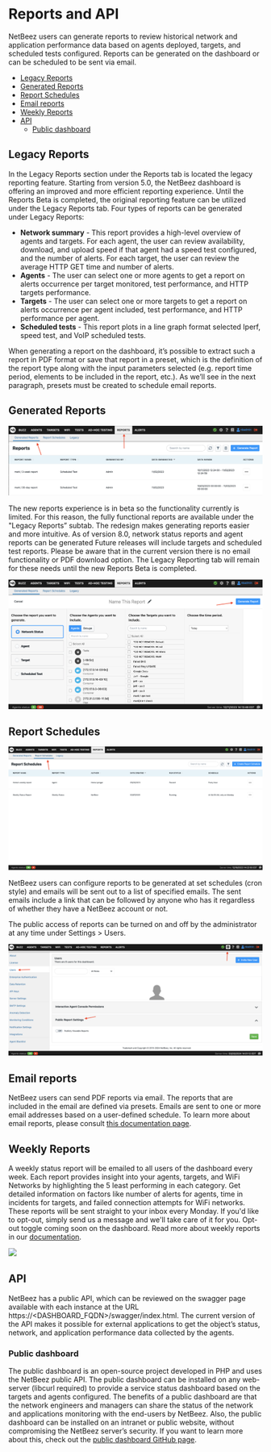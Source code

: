 # Reports and API

NetBeez users can generate reports to review historical network and application performance data based on agents deployed, targets, and scheduled tests configured. Reports can be generated on the dashboard or can be scheduled to be sent via email. 

- [Legacy Reports](<#legacy reports>)
- [Generated Reports](<#generated reports>)
- [Report Schedules](<#report schedules>)
- [Email reports](<#email reports>)
- [Weekly Reports](<#weekly reports>)
- [API](#api)
	- [Public dashboard](<#public dashboard>)
## Legacy Reports

In the Legacy Reports section under the Reports tab is located the legacy reporting feature. Starting from version 5.0, the NetBeez dashboard is offering an improved and more efficient reporting experience. Until the Reports Beta is completed, the original reporting feature can be utilized under the Legacy Reports tab. Four types of reports can be generated under Legacy Reports:

- **Network summary** - This report provides a high-level overview of agents and targets. For each agent, the user can review availability, download, and upload speed if that agent had a speed test configured, and the number of alerts. For each target, the user can review the average HTTP GET time and number of alerts.
- **Agents** - The user can select one or more agents to get a report on alerts occurrence per target monitored, test performance, and HTTP targets performance.
- **Targets** - The user can select one or more targets to get a report on alerts occurrence per agent included, test performance, and HTTP performance per agent.
- **Scheduled tests** - This report plots in a line graph format selected Iperf, speed test, and VoIP scheduled tests.

When generating a report on the dashboard, it’s possible to extract such a report in PDF format or save that report in a preset, which is the definition of the report type along with the input parameters selected (e.g. report time period, elements to be included in the report, etc.). As we’ll see in the next paragraph, presets must be created to schedule email reports.

## Generated Reports

![](assets/generated-reports.png)

The new reports experience is in beta so the functionality currently is limited. For this reason, the fully functional reports are available under the "Legacy Reports” subtab. The redesign makes generating reports easier and more intuitive. As of version 8.0, network status reports and agent reports can be generated Future releases will include targets and scheduled test reports. Please be aware that in the current version there is no email functionality or PDF download option. The Legacy Reporting tab will remain for these needs until the new Reports Beta is completed.

![](assets/generate-report.png)

## Report Schedules

![](assets/report-schedules.png)

NetBeez users can configure reports to be generated at set schedules (cron style) and emails will be sent out to a list of specified emails. The sent emails include a link that can be followed by anyone who has it regardless of whether they have a NetBeez account or not.

The public access of reports can be turned on and off by the administrator at any time under Settings > Users.

![](assets/users-public-report.png)

## Email reports

NetBeez users can send PDF reports via email. The reports that are included in the email are defined via presets. Emails are sent to one or more email addresses based on a user-defined schedule. To learn more about email reports, please consult [this documentation page](https://netbeez.zendesk.com/hc/en-us/articles/115003340066-Email-Reports).

## Weekly Reports

A weekly status report will be emailed to all users of the dashboard every week. Each report provides insight into your agents, targets, and WiFi Networks by highlighting the 5 least performing in each category. Get detailed information on factors like number of alerts for agents, time in incidents for targets, and failed connection attempts for WiFi networks. These reports will be sent straight to your inbox every Monday. If you'd like to opt-out, simply send us a message and we'll take care of it for you. Opt-out toggle coming soon on the dashboard. Read more about weekly reports in our [documentation](https://netbeez.zendesk.com/hc/en-us/articles/13074584292877-Weekly-Reports).

![](assets/weekly-status-report.png)

## API

NetBeez has a public API, which can be reviewed on the swagger page available with each instance at the URL https://<DASHBOARD_FQDN>/swagger/index.html. The current version of the API makes it possible for external applications to get the object’s status, network, and application performance data collected by the agents.

### Public dashboard

The public dashboard is an open-source project developed in PHP and uses the NetBeez public API. The public dashboard can be installed on any web-server (libcurl required) to provide a service status dashboard based on the targets and agents configured. The benefits of a public dashboard are that the network engineers and managers can share the status of the network and applications monitoring with the end-users by NetBeez. Also, the public dashboard can be installed on an intranet or public website, without compromising the NetBeez server’s security. If you want to learn more about this, check out the [public dashboard GitHub page](https://github.com/netbeez/public-dashboard).
